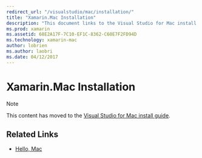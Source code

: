 ```yaml
---
redirect_url: "/visualstudio/mac/installation/"
title: "Xamarin.Mac Installation"
description: "This document links to the Visual Studio for Mac install guide, which describes how to install Xamarin.Mac for macOS development."
ms.prod: xamarin
ms.assetid: 68E2A17F-7C10-EF1C-8362-C60E7F2FD94D
ms.technology: xamarin-mac
author: lobrien
ms.author: laobri
ms.date: 04/12/2017
---
```


# Xamarin.Mac Installation

> [!NOTE]
> This content has moved to the [Visual Studio for Mac install guide](https://docs.microsoft.com/visualstudio/mac/installation).

## Related Links

- [Hello, Mac](~/mac/get-started/hello-mac.md)
